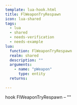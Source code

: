 ```yaml
---
template: lua-hook.html
title: FlWeaponTryRespawn
icon: lua-shared
tags:
  - lua
  - shared
  - needs-verification
  - needs-example
lua:
  function: FlWeaponTryRespawn
  realm: shared
  description: ""
  arguments:
    - name: "pWeapon"
      type: entity
  returns:
    
---
```


<div class="lua__search__keywords">
hook FlWeaponTryRespawn &#x2013; ""
</div>
